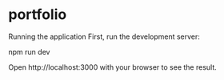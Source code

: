 # portfolio

Running the application
First, run the development server:

npm run dev

Open http://localhost:3000 with your browser to see the result.
